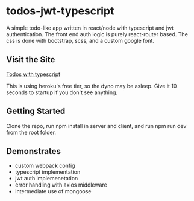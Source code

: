 # todos-jwt-typescript

A simple todo-like app written in react/node with typescript and jwt authentication. The front end auth logic is purely react-router based. The css is done with bootstrap, scss, and a custom google font.

## Visit the Site

[Todos with typescript](https://serene-peak-33374.herokuapp.com/)

This is using heroku's free tier, so the dyno may be asleep. Give it 10 seconds to startup if you don't see anything.

## Getting Started

Clone the repo, run npm install in server and client, and run npm run dev from the root folder. 

## Demonstrates

* custom webpack config 
* typescript implementation 
* jwt auth implemenetation
* error handling with axios middleware
* intermediate use of mongoose 

